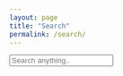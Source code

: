 ```yaml
---
layout: page
title: "Search"
permalink: /search/
---
```

<div>
<input type="text" id="search-input" placeholder="Search anything..">

<ul id="results-container"></ul>

<script>
    var sjs = SimpleJekyllSearch({
    searchInput: document.getElementById('search-input'),
    resultsContainer: document.getElementById('results-container'),
    json: '/search.json'
  })
</script>
</div>
